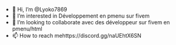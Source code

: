 - 👋 Hi, I’m @Lyoko7869
- 👀 I’m interested in  Développement en pmenu sur fivem 
- 💞️ I’m looking to collaborate avec des développeur sur fivem en pmenu/html
- 📫 How to reach mehttps://discord.gg/naUEhtX6SN 
